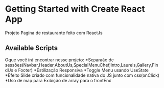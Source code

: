 # Getting Started with Create React App

Projeto Pagina de restaurante feito com  ReactJs 

## Available Scripts
Oque você irá encontrar nesse projeto:
*Separaão de sessões(Navbar,Header,AboutUs,SpecialMenuChef,Intro,Laurels,Gallery,FindUs e Footer)
*Estilização Responsiva 
*Toggle Menu usando UseState
*Efeito Slide criado com funcionalidade nativa do JS junto com css(onClick)
*Uso de map para Exibição de array para o frontEnd


